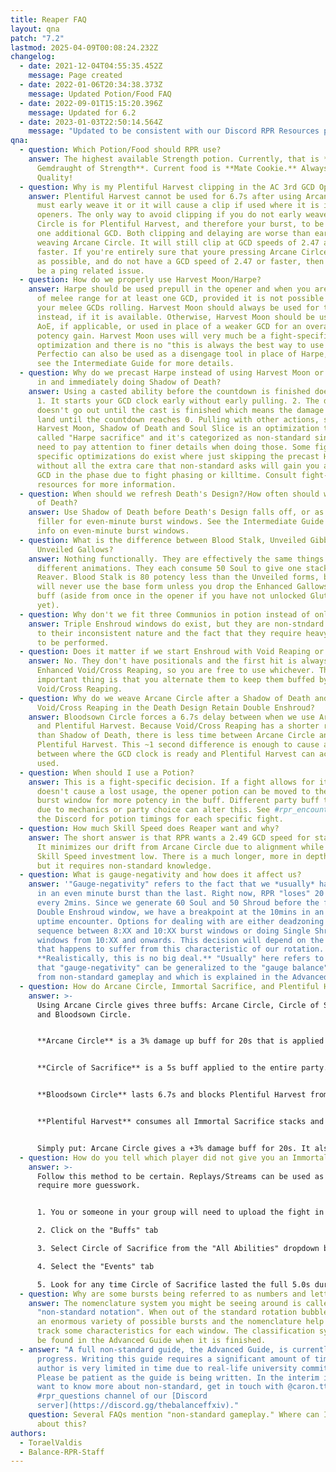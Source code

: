```yaml
---
title: Reaper FAQ
layout: qna
patch: "7.2"
lastmod: 2025-04-09T00:08:24.232Z
changelog:
  - date: 2021-12-04T04:55:35.452Z
    message: Page created
  - date: 2022-01-06T20:34:38.373Z
    message: Updated Potion/Food FAQ
  - date: 2022-09-01T15:15:20.396Z
    message: Updated for 6.2
  - date: 2023-01-03T22:50:14.564Z
    message: "Updated to be consistent with our Discord RPR Resources page. "
qna:
  - question: Which Potion/Food should RPR use?
    answer: The highest available Strength potion. Currently, that is **Grade 3
      Gemdraught of Strength**. Current food is **Mate Cookie.** Always use High
      Quality!
  - question: Why is my Plentiful Harvest clipping in the AC 3rd GCD Opener?
    answer: Plentiful Harvest cannot be used for 6.7s after using Arcane Circle. You
      must early weave it or it will cause a clip if used where it is in the
      openers. The only way to avoid clipping if you do not early weave Arcane
      Circle is for Plentiful Harvest, and therefore your burst, to be delayed
      one additional GCD. Both clipping and delaying are worse than early
      weaving Arcane Circle. It will still clip at GCD speeds of 2.47 and
      faster. If you're entirely sure that youre pressing Arcane Cirlce as soon
      as possible, and do not have a GCD speed of 2.47 or faster, then it could
      be a ping related issue.
  - question: How do we properly use Harvest Moon/Harpe?
    answer: Harpe should be used prepull in the opener and when you are forced out
      of melee range for at least one GCD, provided it is not possible to keep
      your melee GCDs rolling. Harvest Moon should always be used for this
      instead, if it is available. Otherwise, Harvest Moon should be used for
      AoE, if applicable, or used in place of a weaker GCD for an overall
      potency gain. Harvest Moon uses will very much be a fight-specific
      optimization and there is no "this is always the best way to use it."
      Perfectio can also be used as a disengage tool in place of Harpe, please
      see the Intermediate Guide for more details.
  - question: Why do we precast Harpe instead of using Harvest Moon or just running
      in and immediately doing Shadow of Death?
    answer: Using a casted ability before the countdown is finished does two things.
      1. It starts your GCD clock early without early pulling. 2. The damage
      doesn't go out until the cast is finished which means the damage does not
      land until the countdown reaches 0. Pulling with other actions, such as
      Harvest Moon, Shadow of Death and Soul Slice is an optimization technique
      called "Harpe sacrifice" and it's categorized as non-standard since you
      need to pay attention to finer details when doing those. Some fight
      specific optimizations do exist where just skipping the precast Harpe
      without all the extra care that non-standard asks will gain you a stronger
      GCD in the phase due to fight phasing or killtime. Consult fight-specific
      resources for more information.
  - question: When should we refresh Death's Design?/How often should we use Shadow
      of Death?
    answer: Use Shadow of Death before Death's Design falls off, or as needed for
      filler for even-minute burst windows. See the Intermediate Guide for more
      info on even-minute burst windows.
  - question: What is the difference between Blood Stalk, Unveiled Gibbet, and
      Unveiled Gallows?
    answer: Nothing functionally. They are effectively the same things with
      different animations. They each consume 50 Soul to give one stack of Soul
      Reaver. Blood Stalk is 80 potency less than the Unveiled forms, but you
      will never use the base form unless you drop the Enhanced Gallows/Gibbet
      buff (aside from once in the opener if you have not unlocked Gluttony
      yet).
  - question: Why don't we fit three Communios in potion instead of only two?
    answer: Triple Enshroud windows do exist, but they are non-stndard gameplay, due
      to their inconsistent nature and the fact that they require heavy planning
      to be performed.
  - question: Does it matter if we start Enshroud with Void Reaping or Cross Reaping?
    answer: No. They don't have positionals and the first hit is always unbuffed by
      Enhanced Void/Cross Reaping, so you are free to use whichever. The
      important thing is that you alternate them to keep them buffed by Enhanced
      Void/Cross Reaping.
  - question: Why do we weave Arcane Circle after a Shadow of Death and not after a
      Void/Cross Reaping in the Death Design Retain Double Enshroud?
    answer: Bloodsown Circle forces a 6.7s delay between when we use Arcane Circle
      and Plentiful Harvest. Because Void/Cross Reaping has a shorter recast
      than Shadow of Death, there is less time between Arcane Circle and
      Plentiful Harvest. This ~1 second difference is enough to cause a clip
      between where the GCD clock is ready and Plentiful Harvest can actually be
      used.
  - question: When should I use a Potion?
    answer: This is a fight-specific decision. If a fight allows for it and it
      doesn't cause a lost usage, the opener potion can be moved to the 2:XX
      burst window for more potency in the buff. Different party buff timings
      due to mechanics or party choice can alter this. See ⁠#rpr_encounter in
      the Discord for potion timings for each specific fight.
  - question: How much Skill Speed does Reaper want and why?
    answer: The short answer is that RPR wants a 2.49 GCD speed for standard play.
      It minimizes our drift from Arcane Circle due to alignment while keeping
      Skill Speed investment low. There is a much longer, more in depth answer,
      but it requires non-standard knowledge.
  - question: What is gauge-negativity and how does it affect us?
    answer: '"Gauge-negativity" refers to the fact that we *usually* have less gauge
      in an even minute burst than the last. Right now, RPR "loses" 20 Soul
      every 2mins. Since we generate 60 Soul and 50 Shroud before the first
      Double Enshroud window, we have a breakpoint at the 10mins in an full
      uptime encounter. Options for dealing with are either deadzoning the
      sequence between 8:XX and 10:XX burst windows or doing Single Shroud
      windows from 10:XX and onwards. This decision will depend on the fight
      that happens to suffer from this characteristic of our rotation.
      **Realistically, this is no big deal.** "Usually" here refers to the fact
      that "gauge-negativity" can be generalized to the "gauge balance" concept
      from non-standard gameplay and which is explained in the Advanced Guide.'
  - question: How do Arcane Circle, Immortal Sacrifice, and Plentiful Harvest work?
    answer: >-
      Using Arcane Circle gives three buffs: Arcane Circle, Circle of Sacrifice,
      and Bloodsown Circle. 


      **Arcane Circle** is a 3% damage up buff for 20s that is applied to all party members within 30y of the caster. 


      **Circle of Sacrifice** is a 5s buff applied to the entire party. It gives the RPR that cast it one stack of **Immortal Sacrifice** when the affected player (including the RPR, meaning we can have up to 8 stacks) uses a skill that satisfies the following criteria: 1. is a weaponskill or spell and 2. does damage/applied a negative effect. From the first criteria, NIN's Mmudras do not count. From the second, DNC steps, PCT canvases, and healing GCD spells are also excluded. 


      **Bloodsown Circle** lasts 6.7s and blocks Plentiful Harvest from being used for the duration. 


      **Plentiful Harvest** consumes all Immortal Sacrifice stacks and gains 40 potency for every additional stack, starting at 720 and maxing out at 1000 potency at eight stacks. Your own stack is already included in the base potency of 720, as it is required to even use the skill. 


      Simply put: Arcane Circle gives a +3% damage buff for 20s. It also gives one stack of Immortal Sacrifice for every party member (including yourself) that lands a weaponskill/spell in the first 5s of Arane Circle's duration. Immortal Sacrifice stacks allow the use of Plentiful Harvest, and increase the potency of Plentiful Harvest by 40 per stack, up to 1000 potency at eight stacks. Plentiful Harvest cannot be used until Bloodsown Circle expires, which happens 6.7s after using Arcane Circle.
  - question: How do you tell which player did not give you an Immortal Sacrifice Stack?
    answer: >-
      Follow this method to be certain. Replays/Streams can be used as well but
      require more guesswork.


      1. You or someone in your group will need to upload the fight in question to FFLogs

      2. Click on the "Buffs" tab

      3. Select Circle of Sacrifice from the "All Abilities" dropdown box

      4. Select the "Events" tab

      5. Look for any time Circle of Sacrifice lasted the full 5.0s duration. If the buff lasted *less* than 5.0s, that person gave you a stack. If it lasted the full duration, they did not give a stack.
  - question: Why are some bursts being referred to as numbers and letters?
    answer: The nomenclature system you might be seeing around is called
      "non-standard notation". When out of the standard rotation bubble, RPR has
      an enormous variety of possible bursts and the nomenclature help us to
      track some characteristics for each window. The classification system will
      be found in the Advanced Guide when it is finished.
  - answer: "A full non-standard guide, the Advanced Guide, is currently a work in
      progress. Writing this guide requires a significant amount of time and the
      author is very limited in time due to real-life university commitments.
      Please be patient as the guide is being written. In the interim if you
      want to know more about non-standard, get in touch with @caron.tt in ⁠the
      #rpr_questions channel of our [Discord
      server](https://discord.gg/thebalanceffxiv)﻿."
    question: Several FAQs mention "non-standard gameplay." Where can I learn more
      about this?
authors:
  - ToraelValdis
  - Balance-RPR-Staff
---
```

